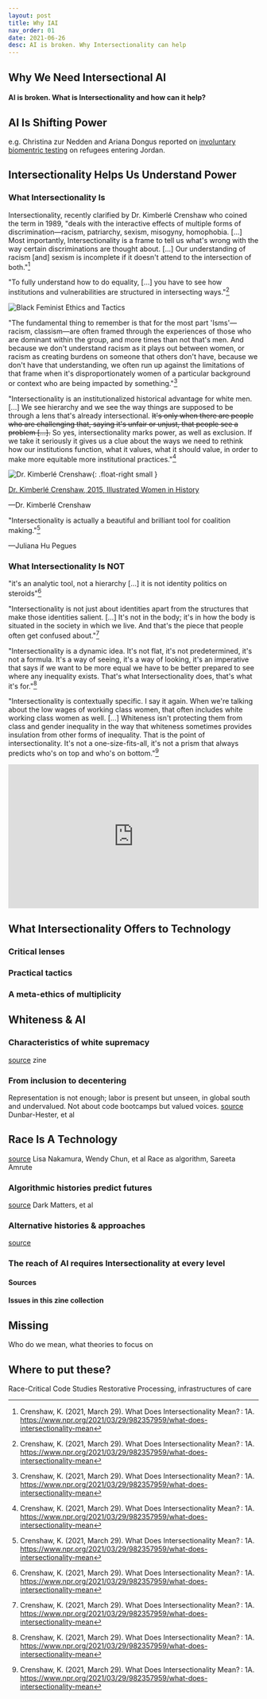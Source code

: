 ```yaml
---
layout: post
title: Why IAI 
nav_order: 01
date: 2021-06-26
desc: AI is broken. Why Intersectionality can help
---
```


<main class="zine">
<section class="zine-page page-1" markdown="1">

# Why We Need Intersectional AI

#### AI is broken. What is Intersectionality and how can it help?
<!-- >(Critical Theory, So Whats) -->

<!-- ![Intersectionality Wheel]()--> 
<!-- duckworth intersectionality wheel? -->
  
</section>
<section class="zine-page page-2" markdown="1">

## AI Is Shifting Power

e.g. Christina zur Nedden and Ariana Dongus reported on [involuntary biomentric testing](https://www.zeit.de/digital/datenschutz/2017-12/biometrie-fluechtlinge-cpams-iris-erkennung-zwang) on refugees entering Jordan. 

## Intersectionality Helps Us Understand Power

### What Intersectionality Is

<!-- >"Intersectionality is a lens through which you can see where power comes and collides, where it locks and intersects. Is is the acknowledgement that everyone has their own unique experiences of discrimination and privilege." - Kimberlé Crenshaw[^Crenshaw1989] -->

Intersectionality, recently clarified by Dr. Kimberlé Crenshaw who coined the term in 1989, "deals with the interactive effects of multiple forms of discrimination—racism, patriarchy, sexism, misogyny, homophobia. [...] Most importantly, Intersectionality is a frame to tell us what's wrong with the way certain discriminations are thought about. [...] Our understanding of racism [and] sexism is incomplete if it doesn't attend to the intersection of both."[^Crenshaw2021]

"To fully understand how to do equality, [...] you have to see how institutions and vulnerabilities are structured in intersecting ways."[^Crenshaw2021]
<!-- {: .margin-above="-50px" } -->

![Black Feminist Ethics and Tactics](../../assets/img/LC-BlackFeministEthicsTactics.png) 

"The fundamental thing to remember is that for the most part 'Isms'—racism, classism—are often framed through the experiences of those who are dominant within the group, and more times than not that's men. And because we don't understand racism as it plays out between women, or racism as creating burdens on someone that others don't have,  because we don't have that understanding, we often run up against the limitations of that frame when it's disproportionately women of a particular background or context who are being impacted by something."[^Crenshaw2021]

"Intersectionality is an institutionalized historical advantage for white men. [...] We see hierarchy and we see the way things are supposed to be through a lens that's already intersectional. ~~It's only when there are people who are challenging that, saying it's unfair or unjust, that people see a problem [...].~~ So yes, intersectionality marks power, as well as exclusion. If we take it seriously it gives us a clue about the ways we need to rethink how our institutions function, what it values, what it should value, in order to make more equitable more institutional practices."[^Crenshaw2021]

![Dr. Kimberlé Crenshaw](assets/../../assets/img/Crenshaw-IWIH-Gough.png){: .float-right small }
<!-- {: .small .right } -->

[Dr. Kimberlé Crenshaw, 2015, Illustrated Women in History](https://illustratedwomeninhistory.com/kimberle-crenshaw-is-an-american-scholar-in-the/)

<caption>—Dr. Kimberlé Crenshaw</caption>

"Intersectionality is actually a beautiful and brilliant tool for coalition making."[^Crenshaw2021]
<caption>—Juliana Hu Pegues</caption>

### What Intersectionality Is NOT

"it's an analytic tool, not a hierarchy [...] it is not identity politics on steroids"[^Crenshaw2021]

"Intersectionality is not just about identities apart from the structures that make those identities salient. [...] It's not in the body; it's in how the body is situated in the society in which we live. And that's the piece that people often get confused about."[^Crenshaw2021] 

"Intersectionality is a dynamic idea. It's not flat, it's not predetermined, it's not a formula. It's a way of seeing, it's a way of looking, it's an imperative that says if we want to be more equal we have to be better prepared to see where any inequality exists. That's what Intersectionality does, that's what it's for."[^Crenshaw2021]

"Intersectionality is contextually specific. I say it again. When we're talking about the low wages of working class women, that often includes white working class women as well. [...] Whiteness isn't protecting them from class and gender inequality in the way that whiteness sometimes provides insulation from other forms of inequality. That is the point of intersectionality. It's not a one-size-fits-all, it's not a prism that always predicts who's on top and who's on bottom."[^Crenshaw2021]

<iframe src="https://www.npr.org/player/embed/982357959/982371588" width="100%" height="290" frameborder="0" scrolling="no" title="NPR embedded audio player"></iframe>

[^Crenshaw1989]: Crenshaw, K. (2015). Demarginalizing the Intersection of Race and Sex: A Black Feminist Critique of Antidiscrimination Doctrine, Feminist Theory and Antiracist Politics. University of Chicago Legal Forum, 1989(1). https://chicagounbound.uchicago.edu/uclf/vol1989/iss1/8
[^Crenshaw2021]: Crenshaw, K. (2021, March 29). What Does Intersectionality Mean? : 1A. https://www.npr.org/2021/03/29/982357959/what-does-intersectionality-mean

</section>
<section class="zine-page page-3" markdown="1">

## What Intersectionality Offers to Technology

### Critical lenses

### Practical tactics

### A meta-ethics of multiplicity

</section>

<section class="zine-page page-4" markdown="1">

## Whiteness & AI

### Characteristics of white supremacy
[source]() zine

### From inclusion to decentering
Representation is not enough; labor is present but unseen, in global south and undervalued. Not about code bootcamps but valued voices. 
[source]() Dunbar-Hester, et al

</section>
<section class="zine-page page-5" markdown="1">

## Race Is A Technology
[source]() Lisa Nakamura, Wendy Chun, et al
Race as algorithm, Sareeta Amrute

### Algorithmic histories predict futures
[source]() Dark Matters, et al

</section>
<section class="zine-page page-6" markdown="1">

### Alternative histories & approaches
[source]() <!--expand if Xin Xin is open to this-->

</section>
<section class="zine-page page-7" markdown="1">



</section>
<section class="zine-page page-8" markdown="1">

### The reach of AI requires Intersectionality at every level

#### Sources

#### Issues in this zine collection
<!--visit site-->

</section>
</main>

## Missing
Who do we mean, what theories to focus on

## Where to put these? 
Race-Critical Code Studies
Restorative Processing, infrastructures of care